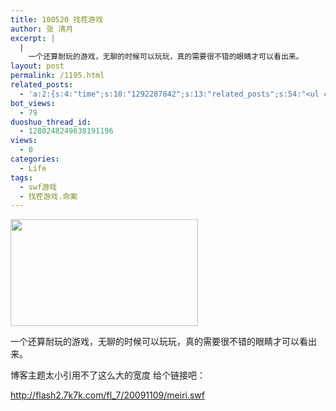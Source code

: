 ```yaml
---
title: 100520 找茬游戏
author: 张 清月
excerpt: |
  |
    一个还算耐玩的游戏，无聊的时候可以玩玩，真的需要很不错的眼睛才可以看出来。
layout: post
permalink: /1195.html
related_posts:
  - 'a:2:{s:4:"time";s:10:"1292287842";s:13:"related_posts";s:54:"<ul class="related_post"><li>No Related Post</li></ul>";}'
bot_views:
  - 79
duoshuo_thread_id:
  - 1280248249638191196
views:
  - 0
categories:
  - Life
tags:
  - swf游戏
  - 找茬游戏.命案
---
```

[<img class="aligncenter size-medium wp-image-1196" title="zhaocha" src="http://www.80aj.com/wp-content/uploads/2010/05/zhaocha-300x171.jpg" alt="" width="300" height="171" />][1]

一个还算耐玩的游戏，无聊的时候可以玩玩，真的需要很不错的眼睛才可以看出来。

博客主题太小引用不了这么大的宽度 给个链接吧：

http://flash2.7k7k.com/fl_7/20091109/meiri.swf

 [1]: http://www.80aj.com/wp-content/uploads/2010/05/zhaocha.jpg